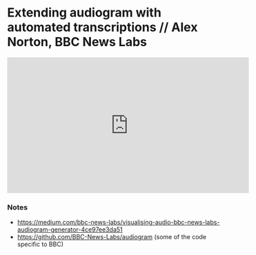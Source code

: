 # Extending audiogram with automated transcriptions // Alex Norton, BBC News Labs

<iframe width="560" height="315" src="https://www.youtube.com/embed/OUvR5YnRsrI" frameborder="0" allowfullscreen></iframe>

### Notes
- https://medium.com/bbc-news-labs/visualising-audio-bbc-news-labs-audiogram-generator-4ce97ee3da51 
- https://github.com/BBC-News-Labs/audiogram (some of the code specific to BBC) 